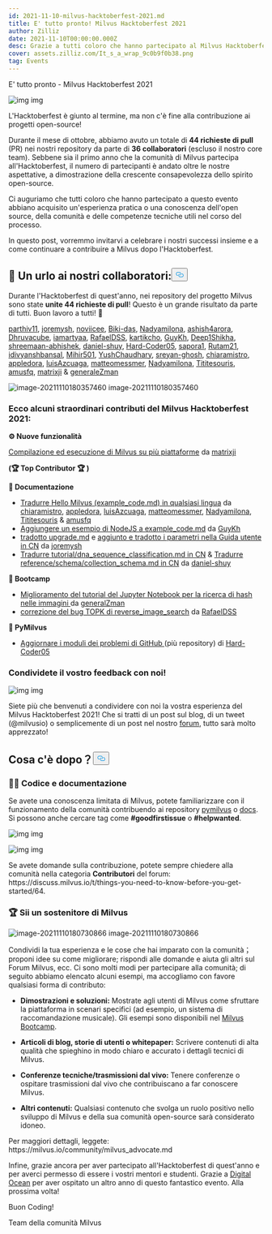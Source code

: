 ```yaml
---
id: 2021-11-10-milvus-hacktoberfest-2021.md
title: E' tutto pronto! Milvus Hacktoberfest 2021
author: Zilliz
date: 2021-11-10T00:00:00.000Z
desc: Grazie a tutti coloro che hanno partecipato al Milvus Hacktoberfest 2021!
cover: assets.zilliz.com/It_s_a_wrap_9c0b9f0b38.png
tag: Events
---
```

<custom-h1>E' tutto pronto - Milvus Hacktoberfest 2021</custom-h1><p>
  
   <span class="img-wrapper"> <img translate="no" src="https://assets.zilliz.com/Blog_cover_a6ce8748d7.jpeg" alt="img" class="doc-image" id="img" />
   </span> <span class="img-wrapper"> <span>img</span> </span></p>
<p>L'Hacktoberfest è giunto al termine, ma non c'è fine alla contribuzione ai progetti open-source!</p>
<p>Durante il mese di ottobre, abbiamo avuto un totale di <strong>44 richieste di pull</strong> (PR) nei nostri repository da parte di <strong>36 collaboratori</strong> (escluso il nostro core team). Sebbene sia il primo anno che la comunità di Milvus partecipa all'Hacktoberfest, il numero di partecipanti è andato oltre le nostre aspettative, a dimostrazione della crescente consapevolezza dello spirito open-source.</p>
<p>Ci auguriamo che tutti coloro che hanno partecipato a questo evento abbiano acquisito un'esperienza pratica o una conoscenza dell'open source, della comunità e delle competenze tecniche utili nel corso del processo.</p>
<p>In questo post, vorremmo invitarvi a celebrare i nostri successi insieme e a come continuare a contribuire a Milvus dopo l'Hacktoberfest.</p>
<h2 id="📣-Shout-out-to-our-contributors" class="common-anchor-header"><strong>📣 Un urlo ai nostri collaboratori:</strong><button data-href="#📣-Shout-out-to-our-contributors" class="anchor-icon" translate="no">
      <svg translate="no"
        aria-hidden="true"
        focusable="false"
        height="20"
        version="1.1"
        viewBox="0 0 16 16"
        width="16"
      >
        <path
          fill="#0092E4"
          fill-rule="evenodd"
          d="M4 9h1v1H4c-1.5 0-3-1.69-3-3.5S2.55 3 4 3h4c1.45 0 3 1.69 3 3.5 0 1.41-.91 2.72-2 3.25V8.59c.58-.45 1-1.27 1-2.09C10 5.22 8.98 4 8 4H4c-.98 0-2 1.22-2 2.5S3 9 4 9zm9-3h-1v1h1c1 0 2 1.22 2 2.5S13.98 12 13 12H9c-.98 0-2-1.22-2-2.5 0-.83.42-1.64 1-2.09V6.25c-1.09.53-2 1.84-2 3.25C6 11.31 7.55 13 9 13h4c1.45 0 3-1.69 3-3.5S14.5 6 13 6z"
        ></path>
      </svg>
    </button></h2><p>Durante l'Hacktoberfest di quest'anno, nei repository del progetto Milvus sono state <strong>unite 44 richieste di pull</strong>! Questo è un grande risultato da parte di tutti. Buon lavoro a tutti! 🎉</p>
<p><a href="https://github.com/parthiv11">parthiv11</a>, <a href="https://github.com/joremysh">joremysh</a>, <a href="https://github.com/noviicee">noviicee</a>, <a href="https://github.com/Biki-das">Biki-das</a>, <a href="https://github.com/Nadyamilona">Nadyamilona</a>, <a href="https://github.com/ashish4arora">ashish4arora</a>, <a href="https://github.com/Dhruvacube">Dhruvacube</a>, <a href="https://github.com/iamartyaa">iamartyaa</a>, <a href="https://github.com/RafaelDSS">RafaelDSS</a>, <a href="https://github.com/kartikcho">kartikcho</a>, <a href="https://github.com/GuyKh">GuyKh</a>, <a href="https://github.com/Deep1Shikha">Deep1Shikha</a>, <a href="https://github.com/shreemaan-abhishek">shreemaan-abhishek</a>, <a href="https://github.com/daniel-shuy">daniel-shuy</a>, <a href="https://github.com/Hard-Coder05">Hard-Coder05</a>, <a href="https://github.com/sapora1">sapora1</a>, <a href="https://github.com/Rutam21">Rutam21</a>, <a href="https://github.com/idivyanshbansal">idivyanshbansal</a>, <a href="https://github.com/Mihir501">Mihir501</a>, <a href="https://github.com/Ayushchaudhary-Github">YushChaudhary</a>, <a href="https://github.com/sreyan-ghosh">sreyan-ghosh</a>, <a href="https://github.com/chiaramistro">chiaramistro</a>, <a href="https://github.com/appledora">appledora</a>, <a href="https://github.com/luisAzcuaga">luisAzcuaga</a>, <a href="https://github.com/matteomessmer">matteomessmer</a>, <a href="https://github.com/Nadyamilona">Nadyamilona</a>, <a href="https://github.com/Tititesouris">Tititesouris</a>, <a href="https://github.com/amusfq">amusfq</a>, <a href="https://github.com/matrixji">matrixji</a> &amp; <a href="https://github.com/zamanmub">generaleZman</a></p>
<p>
  
   <span class="img-wrapper"> <img translate="no" src="https://assets.zilliz.com/_80b0d87746.png" alt="image-20211110180357460" class="doc-image" id="image-20211110180357460" />
   </span> <span class="img-wrapper"> <span>image-20211110180357460</span> </span></p>
<h3 id="Here-are-some-extraordinary-Milvus-Hacktoberfest-2021-contributions" class="common-anchor-header">Ecco alcuni straordinari contributi del Milvus Hacktoberfest 2021:</h3><p><strong>⚙️ Nuove funzionalità</strong></p>
<p><a href="https://github.com/milvus-io/milvus/issues/7706">Compilazione ed esecuzione di Milvus su più piattaforme</a> da <a href="https://github.com/matrixji">matrixji</a></p>
<p><strong>(🏆 Top Contributor 🏆 )</strong></p>
<p><strong>📝 Documentazione</strong></p>
<ul>
<li><a href="https://github.com/milvus-io/bootcamp/issues/720">Tradurre Hello Milvus (example_code.md) in qualsiasi lingua</a> da <a href="https://github.com/chiaramistro">chiaramistro</a>, <a href="https://github.com/appledora">appledora</a>, <a href="https://github.com/luisAzcuaga">luisAzcuaga</a>, <a href="https://github.com/matteomessmer">matteomessmer</a>, <a href="https://github.com/Nadyamilona">Nadyamilona</a>, <a href="https://github.com/Tititesouris">Tititesouris</a> &amp; <a href="https://github.com/amusfq">amusfq</a></li>
<li><a href="https://github.com/milvus-io/bootcamp/issues/720">Aggiungere un esempio di NodeJS a example_code.md</a> da <a href="https://github.com/GuyKh">GuyKh</a></li>
<li><a href="https://github.com/milvus-io/milvus-docs/pull/921/files">tradotto upgrade.md</a> e <a href="https://github.com/milvus-io/milvus-docs/pull/892">aggiunto e tradotto i parametri nella Guida utente in CN</a> da <a href="https://github.com/joremysh">joremysh</a></li>
<li><a href="https://github.com/milvus-io/milvus-docs/pull/753">Tradurre tutorial/dna_sequence_classification.md in CN</a> &amp; <a href="https://github.com/milvus-io/milvus-docs/pull/752">Tradurre reference/schema/collection_schema.md in CN</a> da <a href="https://github.com/daniel-shuy">daniel-shuy</a></li>
</ul>
<p><strong>🚀 Bootcamp</strong></p>
<ul>
<li><a href="https://github.com/milvus-io/bootcamp/pull/858">Miglioramento del tutorial del Jupyter Notebook per la ricerca di hash nelle immagini </a>da <a href="https://github.com/zamanmub">generalZman</a></li>
<li><a href="https://github.com/milvus-io/bootcamp/pull/792">correzione del bug TOPK di reverse_image_search</a> da <a href="https://github.com/RafaelDSS">RafaelDSS</a></li>
</ul>
<p><strong>🐍 PyMilvus</strong></p>
<ul>
<li><a href="https://github.com/milvus-io/pymilvus/issues/741">Aggiornare i moduli dei problemi di GitHub </a>(più repository) di <a href="https://github.com/Hard-Coder05">Hard-Coder05</a></li>
</ul>
<h3 id="Share-your-feedback-with-us" class="common-anchor-header">Condividete il vostro feedback con noi!</h3><p>
  
   <span class="img-wrapper"> <img translate="no" src="https://assets.zilliz.com/h3_412b0f649b.png" alt="img" class="doc-image" id="img" />
   </span> <span class="img-wrapper"> <span>img</span> </span></p>
<p>Siete più che benvenuti a condividere con noi la vostra esperienza del Milvus Hacktoberfest 2021! Che si tratti di un post sul blog, di un tweet (@milvusio) o semplicemente di un post nel nostro <a href="https://discuss.milvus.io/c/hacktoberfest/9">forum</a>, tutto sarà molto apprezzato!</p>
<h2 id="Whats-Next" class="common-anchor-header">Cosa c'è dopo？<button data-href="#Whats-Next" class="anchor-icon" translate="no">
      <svg translate="no"
        aria-hidden="true"
        focusable="false"
        height="20"
        version="1.1"
        viewBox="0 0 16 16"
        width="16"
      >
        <path
          fill="#0092E4"
          fill-rule="evenodd"
          d="M4 9h1v1H4c-1.5 0-3-1.69-3-3.5S2.55 3 4 3h4c1.45 0 3 1.69 3 3.5 0 1.41-.91 2.72-2 3.25V8.59c.58-.45 1-1.27 1-2.09C10 5.22 8.98 4 8 4H4c-.98 0-2 1.22-2 2.5S3 9 4 9zm9-3h-1v1h1c1 0 2 1.22 2 2.5S13.98 12 13 12H9c-.98 0-2-1.22-2-2.5 0-.83.42-1.64 1-2.09V6.25c-1.09.53-2 1.84-2 3.25C6 11.31 7.55 13 9 13h4c1.45 0 3-1.69 3-3.5S14.5 6 13 6z"
        ></path>
      </svg>
    </button></h2><h3 id="👩‍💻-Code--Documentation" class="common-anchor-header"><strong>👩‍💻</strong> <strong>Codice e documentazione</strong></h3><p>Se avete una conoscenza limitata di Milvus, potete familiarizzare con il funzionamento della comunità contribuendo ai repository <a href="https://github.com/milvus-io/pymilvus">pymilvus</a> o <a href="https://github.com/milvus-io/milvus-docs">docs</a>. Si possono anche cercare tag come <strong>#goodfirstissue</strong> o <strong>#helpwanted</strong>.</p>
<p>
  
   <span class="img-wrapper"> <img translate="no" src="https://assets.zilliz.com/h4_f18c9b6c2c.png" alt="img" class="doc-image" id="img" />
   </span> <span class="img-wrapper"> <span>img</span> </span></p>
<p>
  
   <span class="img-wrapper"> <img translate="no" src="https://assets.zilliz.com/h5_a4f90c24a8.png" alt="img" class="doc-image" id="img" />
   </span> <span class="img-wrapper"> <span>img</span> </span></p>
<p>Se avete domande sulla contribuzione, potete sempre chiedere alla comunità nella categoria <strong>Contributori</strong> del forum: https://discuss.milvus.io/t/things-you-need-to-know-before-you-get-started/64.</p>
<h3 id="🏆-Be-a-Milvus-Advocate" class="common-anchor-header">🏆 Sii un sostenitore di Milvus</h3><p>
  
   <span class="img-wrapper"> <img translate="no" src="https://assets.zilliz.com/advocate_1052d8249a.jpg" alt="image-20211110180730866" class="doc-image" id="image-20211110180730866" />
   </span> <span class="img-wrapper"> <span>image-20211110180730866</span> </span></p>
<p>Condividi la tua esperienza e le cose che hai imparato con la comunità；proponi idee su come migliorare; rispondi alle domande e aiuta gli altri sul Forum Milvus, ecc. Ci sono molti modi per partecipare alla comunità; di seguito abbiamo elencato alcuni esempi, ma accogliamo con favore qualsiasi forma di contributo:</p>
<ul>
<li><p><strong>Dimostrazioni e soluzioni:</strong> Mostrate agli utenti di Milvus come sfruttare la piattaforma in scenari specifici (ad esempio, un sistema di raccomandazione musicale). Gli esempi sono disponibili nel <a href="https://github.com/milvus-io/bootcamp">Milvus Bootcamp</a>.</p></li>
<li><p><strong>Articoli di blog, storie di utenti o whitepaper:</strong> Scrivere contenuti di alta qualità che spieghino in modo chiaro e accurato i dettagli tecnici di Milvus.</p></li>
<li><p><strong>Conferenze tecniche/trasmissioni dal vivo:</strong> Tenere conferenze o ospitare trasmissioni dal vivo che contribuiscano a far conoscere Milvus.</p></li>
<li><p><strong>Altri contenuti:</strong> Qualsiasi contenuto che svolga un ruolo positivo nello sviluppo di Milvus e della sua comunità open-source sarà considerato idoneo.</p></li>
</ul>
<p>Per maggiori dettagli, leggete: https://milvus.io/community/milvus_advocate.md</p>
<p>Infine, grazie ancora per aver partecipato all'Hacktoberfest di quest'anno e per averci permesso di essere i vostri mentori e studenti. Grazie a <a href="https://hacktoberfest.digitalocean.com/">Digital Ocean</a> per aver ospitato un altro anno di questo fantastico evento. Alla prossima volta!</p>
<p>Buon Coding!</p>
<p>Team della comunità Milvus</p>
